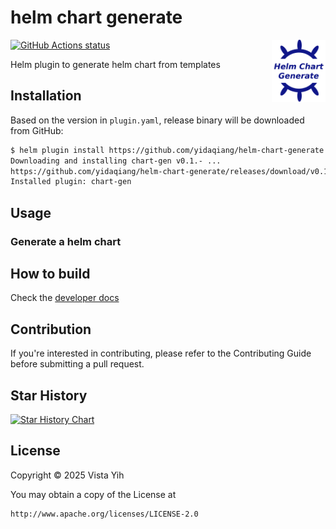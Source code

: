 # helm chart generate

<img style="float:right" height="100" src="https://github.com/yidaqiang/helm-chart-generate/raw/main/logo.png" alt="logo">

[![GitHub Actions status](https://github.com/yidaqiang/helm-chart-generate/workflows/build/badge.svg)](https://github.com/yidaqiang/helm-chart-generate/actions?query=workflow%3Abuild)

Helm plugin to generate helm chart from templates

## Installation

Based on the version in `plugin.yaml`, release binary will be downloaded from GitHub:

```bash
$ helm plugin install https://github.com/yidaqiang/helm-chart-generate
Downloading and installing chart-gen v0.1.- ...
https://github.com/yidaqiang/helm-chart-generate/releases/download/v0.1.0/chart-gen_0.1.0_darwin_amd64.tar.gz
Installed plugin: chart-gen
```

## Usage

### Generate a helm chart

## How to build

Check the [developer docs](./docs/development.md)

## Contribution

If you're interested in contributing, please refer to the Contributing Guide before submitting a pull request.



## Star History

[![Star History Chart](https://api.star-history.com/svg?repos=yidaqiang/helm-chart-generate&type=Date)](https://www.star-history.com/#yidaqiang/helm-chart-generate&Date)

## License

Copyright © 2025 Vista Yih

You may obtain a copy of the License at

```
http://www.apache.org/licenses/LICENSE-2.0
```
